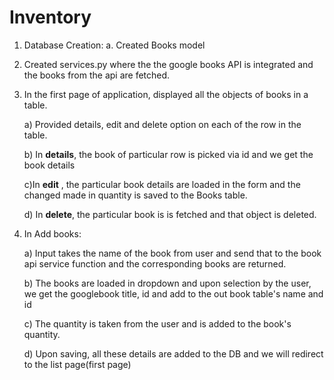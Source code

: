 # Inventory

1) Database Creation:
    a. Created Books model
    
2) Created services.py where the the google books API is integrated and the books from the api are fetched.

3) In the first page of application, displayed all the objects of books in a table.

   a) Provided details, edit and delete option on each of the row in the table.

   b) In **details**, the book of particular row is picked via id and we get the book details  

   c)In **edit** , the particular book details are loaded in the form and the changed made in quantity is saved to the Books table.

   d) In **delete**, the particular book is is fetched and that object is deleted.
   
4) In Add books:
  
   a) Input takes the name of the book from user and send that to the book api service function and the corresponding books are returned.
   
   b) The books are loaded in dropdown and upon selection by the user, we get the googlebook title, id and add to the out book table's name and id
   
   c) The quantity is taken from the user and is added to the book's quantity.
   
   d) Upon saving, all these details are added to the DB and we will redirect to the list page(first page)

